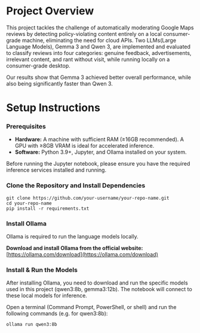 # Project Overview
This project tackles the challenge of automatically moderating Google Maps reviews by detecting policy-violating content entirely on a local consumer-grade machine, eliminating the need for cloud APIs. Two LLMs(Large Language Models), Gemma 3 and Qwen 3, are implemented and evaluated to classify reviews into four categories: genuine feedback, advertisements, irrelevant content, and rant without visit, while running locally on a consumer-grade desktop.

Our results show that Gemma 3 achieved better overall performance, while also being significantly faster than Qwen 3.

# Setup Instructions

### Prerequisites
- **Hardware:** A machine with sufficient RAM (≥16GB recommended). A GPU with ≥8GB VRAM is ideal for accelerated inference.
- **Software:** Python 3.9+, Jupyter, and Ollama installed on your system.

Before running the Jupyter notebook, please ensure you have the required inference services installed and running.

### Clone the Repository and Install Dependencies
```
git clone https://github.com/your-username/your-repo-name.git
cd your-repo-name
pip install -r requirements.txt
```

### Install Ollama

Ollama is required to run the language models locally.

**Download and install Ollama from the official website:**
[https://ollama.com/download](https://ollama.com/download)

### Install & Run the Models

After installing Ollama, you need to download and run the specific models used in this project (qwen3:8b, gemma3:12b). The notebook will connect to these local models for inference.

Open a terminal (Command Prompt, PowerShell, or shell) and run the following commands (e.g. for qwen3:8b):

`ollama run qwen3:8b`
